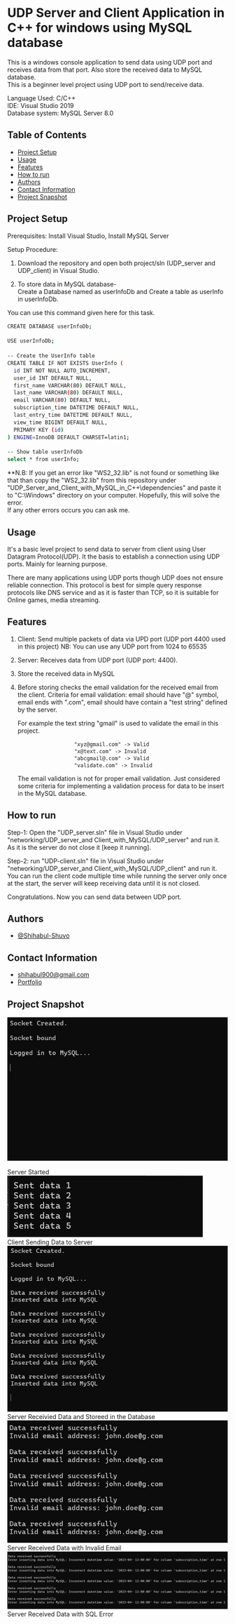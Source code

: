 # UDP Server and Client Application in C++ for windows using MySQL database

This is a windows console application to send data using UDP port and receives data from that port. Also store the received data to MySQL database.  
This is a beginner level project using UDP port to send/receive data.
 
Language Used: C/C++  
IDE: Visual Studio 2019  
Database system: MySQL Server 8.0 

## Table of Contents

- [Project Setup](#project-setup)
- [Usage](#usage)
- [Features](#features)
- [How to run](#how-to-run)
- [Authors](#authors)
- [Contact Information](#contact-information)
- [Project Snapshot](#project-snapshot)

## Project Setup

Prerequisites: Install Visual Studio, Install MySQL Server  

Setup Procedure:
1. Download the repository and open both project/sln (UDP_server and UDP_client) in Visual Studio.
  
2. To store data in MySQL database-  
Create a Database named as userInfoDb and Create a table as userInfo in userInfoDb.

You can use this command given here for this task.
```bash
CREATE DATABASE userInfoDb;

USE userInfoDb;

-- Create the UserInfo table
CREATE TABLE IF NOT EXISTS UserInfo (
  id INT NOT NULL AUTO_INCREMENT,
  user_id INT DEFAULT NULL,
  first_name VARCHAR(80) DEFAULT NULL,
  last_name VARCHAR(80) DEFAULT NULL,
  email VARCHAR(80) DEFAULT NULL,
  subscription_time DATETIME DEFAULT NULL,
  last_entry_time DATETIME DEFAULT NULL,
  view_time BIGINT DEFAULT NULL,
  PRIMARY KEY (id)
) ENGINE=InnoDB DEFAULT CHARSET=latin1;

-- Show table userInfoDb
select * from userInfo;
```
**N.B: If you get an error like "WS2_32.lib" is not found or something like that than copy the "WS2_32.lib" from this repository under "UDP_Server_and_Client_with_MySQL_in_C++\dependencies" and paste it to "C:\Windows" directory on your computer. Hopefully, this will solve the error.  
If any other errors occurs you can ask me.

## Usage
It's a basic level project to send data to server from client using User Datagram Protocol(UDP). It the basis to establish a connection using UDP ports. Mainly for learning purpose.

There are many applications using UDP ports though UDP does not ensure reliable connection. This protocol is best for simple query response protocols like DNS service and as it is faster than TCP, so it is suitable for Online games, media streaming.

## Features
1. Client: Send multiple packets of data via UPD port (UDP port 4400 used in this project)
NB: You can use any UDP port from 1024 to 65535
2. Server: Receives data from UDP port (UDP port: 4400).
3. Store the received data in MySQL
4. Before storing checks the email validation for the received email from the client.
   Criteria for email validation: email should have "@" symbol, email ends with ".com", 
   email should have contain a "test string" defined by the server.

      For example the text string "gmail" is used to validate the email in this project.
 
                         "xyz@gmail.com" -> Valid 
		                 "x@text.com" -> Invalid 
		                 "abcgmail@.com" -> Valid
		                 "validate.com" -> Invalid
     The email validation is not for proper email validation. Just considered some criteria for implementing a validation process for data to be insert in the MySQL database.  

## How to run 
Step-1: Open the "UDP_server.sln" file in Visual Studio under "networking/UDP_server_and Client_with_MySQL/UDP_server" and run it. As it is the server do not close it [keep it running]. 

Step-2: run "UDP-client.sln" file in Visual Studio under "networking/UDP_server_and Client_with_MySQL/UDP_client" and run it. You can run the client code multiple time while running the server only once at the start, the server will keep receiving data until it is not closed. 

Congratulations. Now you can send data between UDP port.

## Authors  
- [@Shihabul-Shuvo](https://github.com/Shihabul-Shuvo)

## Contact Information  
- [shihabul900@gmail.com](shihabul900@gmail.com)
- [Portfolio](https://shihabul-shuvo.github.io/Portfolio-shihabul/)

## Project Snapshot 
![Server started](https://github.com/Shihabul-Shuvo/Networking/blob/main/UDP_server_and_Client_with_MySQL/Snapshots/server_started.png)

Server Started  
![Client data send](https://github.com/Shihabul-Shuvo/Networking/blob/main/UDP_server_and_Client_with_MySQL/Snapshots/client_data_send.png)  
Client Sending Data to Server  
![Data received from client](https://github.com/Shihabul-Shuvo/Networking/blob/main/UDP_server_and_Client_with_MySQL/Snapshots/data_received_n_stored.png)  
Server Receivied Data and Storeed in the Database  
![Data received but invalid email](https://github.com/Shihabul-Shuvo/Networking/blob/main/UDP_server_and_Client_with_MySQL/Snapshots/data_received_with_invalid_email.png)  
Server Received Data with Invalid Email  
![Data receivec but sql error](https://github.com/Shihabul-Shuvo/Networking/blob/main/UDP_server_and_Client_with_MySQL/Snapshots/data_received_with_sql_error.png)  
Server Received Data with SQL Error  

